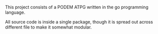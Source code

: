 This project consists of a PODEM ATPG written in the go programming language. 

All source code is inside a single package, though it is spread out across different file to make it somewhat modular.  
